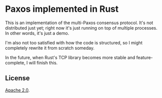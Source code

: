 # Paxos implemented in Rust

This is an implementation of the multi-Paxos consensus protocol.  It's not distributed just yet; right now it's just running on top of multiple processes.  In other words, it's just a demo.

I'm also not too satisfied with how the code is structured, so I might completely rewrite it from scratch someday.

In the future, when Rust's TCP library becomes more stable and feature-complete, I will finish this.

## License

[Apache 2.0](http://www.apache.org/licenses/LICENSE-2.0.html).